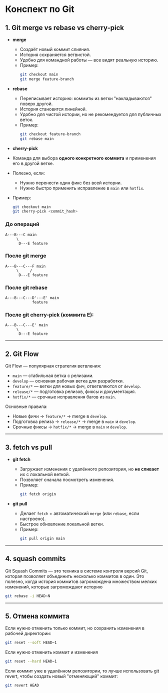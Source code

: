 # Конспект по Git

## 1. Git merge vs rebase vs cherry-pick

- **merge**
    - Создаёт новый коммит слияния.
    - История сохраняется ветвистой.
    - Удобно для командной работы — все видят реальную историю.
    - Пример:
      ```bash
      git checkout main
      git merge feature-branch
      ```

- **rebase**
    - Переписывает историю: коммиты из ветки "накладываются" поверх другой.
    - История становится линейной.
    - Удобно для чистой истории, но не рекомендуется для публичных веток.
    - Пример:
      ```bash
      git checkout feature-branch
      git rebase main
      ```
- **cherry-pick**
- Команда для выбора **одного конкретного коммита** и применения его в другой ветке.
- Полезно, если:
    - Нужно перенести один фикс без всей истории.
    - Нужно быстро применить исправление в `main` или `hotfix`.
- Пример:
  ```bash
  git checkout main
  git cherry-pick <commit_hash>

### До операций

```
A---B---C main
     \
      D---E feature
```

### После git merge

```
A---B---C---F main
     \     /
      D---E feature
```

### После git rebase

```
A---B---C---D'---E' main
            feature
```

### После git cherry-pick (коммита E):

```
A---B---C---E' main
     \
      D---E feature
```

---

## 2. Git Flow

Git Flow — популярная стратегия ветвления:

- `main` — стабильная ветка с релизами.
- `develop` — основная рабочая ветка для разработки.
- `feature/*` — ветки для новых фич, ответвляются от `develop`.
- `release/*` — подготовка релизов, фиксы и документация.
- `hotfix/*` — срочные исправления багов из `main`.

Основные правила:

- Новые фичи → `feature/*` → merge в `develop`.
- Подготовка релиза → `release/*` → merge в `main` и `develop`.
- Срочные фиксы → `hotfix/*` → merge в `main` и `develop`.

---

## 3. fetch vs pull

- **git fetch**
    - Загружает изменения с удалённого репозитория, но **не сливает** их с локальной веткой.
    - Позволяет сначала посмотреть изменения.
    - Пример:
      ```bash
      git fetch origin
      ```

- **git pull**
    - Делает `fetch` + автоматический `merge` (или `rebase`, если настроено).
    - Быстрое обновление локальной ветки.
    - Пример:
      ```bash
      git pull origin main
      ```

---

## 4. squash commits

Git Squash Commits — это техника в системе контроля версий Git, которая позволяет объединить несколько коммитов в один.
Это полезно, когда история коммитов загромождена множеством мелких изменений, которые загромождают историю
```bash
git rebase -i HEAD~N
```
---
## 5. Отмена коммита

Если нужно отменить только коммит, но сохранить изменения в рабочей директории:

```bash
git reset --soft HEAD~1
```
Если нужно отменить коммит и изменения 

```bash
git reset --hard HEAD~1
```
Если коммит уже в удалённом репозитории, то лучше использовать git revert, чтобы создать новый "отменяющий" коммит:

```bash
git revert HEAD
```